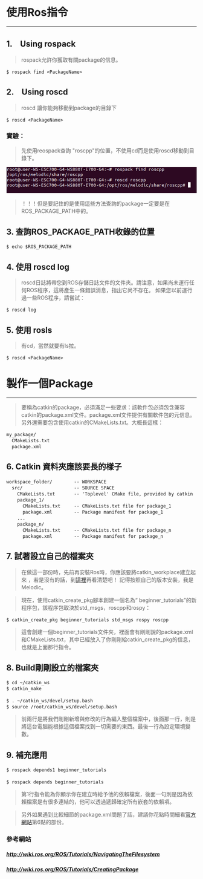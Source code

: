# 使用Ros指令

---
## 1.　Using rospack

>rospack允許你獲取有關package的信息。
```
$ rospack find <PackageName>
```
## 2.　Using roscd

>roscd 讓你能夠移動到package的目錄下
```
$ roscd <PackageName>
```
### 實驗：
> 先使用reospack查詢 "roscpp"的位置，不使用cd而是使用roscd移動到目錄下。

![img](https://github.com/TKTim/Ros_Tutorial/blob/master/%E4%BA%86%E8%A7%A3Ros%E6%8C%87%E4%BB%A4%E5%92%8Ccatkin_package/01.png)

>！！！但是要記住的是使用這些方法查詢的package一定要是在ROS_PACKAGE_PATH中的。

## 3. 查詢ROS_PACKAGE_PATH收錄的位置
```
$ echo $ROS_PACKAGE_PATH

```
## 4. 使用 roscd log
>roscd日誌將帶您到ROS存儲日誌文件的文件夾。請注意，如果尚未運行任何ROS程序，這將產生一條錯誤消息，指出它尚不存在。 如果您以前運行過一些ROS程序，請嘗試：
```
$ roscd log
```

## 5. 使用 rosls
>有cd，當然就要有ls拉。
```
$ roscd <PackageName>
```

製作一個Package
=
---

>要稱為catkin的package，必須滿足一些要求：該軟件包必須包含兼容catkin的package.xml文件。package.xml文件提供有關軟件包的元信息。另外還需要包含使用catkin的CMakeLists.txt。大概長這樣：
```
my_package/
  CMakeLists.txt
  package.xml
```
## 6. Catkin 資料夾應該要長的樣子
```
workspace_folder/        -- WORKSPACE
  src/                   -- SOURCE SPACE
    CMakeLists.txt       -- 'Toplevel' CMake file, provided by catkin
    package_1/
      CMakeLists.txt     -- CMakeLists.txt file for package_1
      package.xml        -- Package manifest for package_1
    ...
    package_n/
      CMakeLists.txt     -- CMakeLists.txt file for package_n
      package.xml        -- Package manifest for package_n
```

## 7. 試著設立自己的檔案夾
>在做這一部份時，先前再安裝Ros時，你應該要將catkin_workplace建立起來
，若是沒有的話，到[這裡](http://wiki.ros.org/catkin/Tutorials/create_a_workspace)再看清楚吧！ 記得按照自己的版本安裝，我是Melodic。

>現在，使用catkin_create_pkg腳本創建一個名為“ beginner_tutorials”的新程序包，該程序包取決於std_msgs，roscpp和rospy：
```
$ catkin_create_pkg beginner_tutorials std_msgs rospy roscpp
```
>這會創建一個beginner_tutorials文件夾，裡面會有剛剛說的package.xml和CMakeLists.txt，其中已經放入了你剛剛給catkin_create_pkg的信息，也就是上面那行指令。

## 8. Build剛剛設立的檔案夾
```
$ cd ~/catkin_ws
$ catkin_make

$ . ~/catkin_ws/devel/setup.bash
$ source /root/catkin_ws/devel/setup.bash

```
>前兩行是將我們剛剛新增與修改的行為編入整個檔案中，後面那一行，則是將這台電腦能根據這個檔案找到一切需要的東西。最後一行為設定環境變數。

## 9. 補充應用

```
$ rospack depends1 beginner_tutorials 

$ rospack depends beginner_tutorials
```
>第1行指令能為你顯示你在建立時給予他的依賴檔案，後面一句則是因為依賴檔案是有很多連結的，他可以透過遞歸確定所有嵌套的依賴項。

>另外如果遇到比較細節的package.xml問題了話，建議你花點時間細看[官方網站](http://wiki.ros.org/ROS/Tutorials/CreatingPackage)第6點的部份。


### 參考網站

##### http://wiki.ros.org/ROS/Tutorials/NavigatingTheFilesystem
##### http://wiki.ros.org/ROS/Tutorials/CreatingPackage




